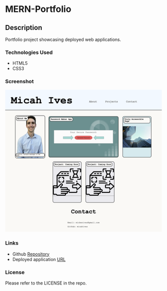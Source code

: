 # MERN-Portfolio

## Description

Portfolio project showcasing deployed web applications.


### Technologies Used

* HTML5
* CSS3

### Screenshot

![screenshot](./assets/images/MERN-Portfolio-Snip.png)

### Links

* Github [Repository](https://github.com/micahives/MERN-Portfolio)
* Deployed application [URL](https://micahives.github.io/MERN-Portfolio/)

### License

Please refer to the LICENSE in the repo.